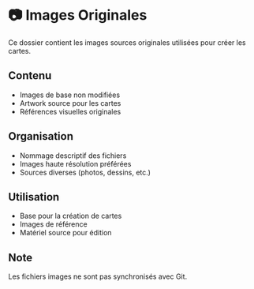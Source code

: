 # 📷 Images Originales

Ce dossier contient les images sources originales utilisées pour créer les cartes.

## Contenu

- Images de base non modifiées
- Artwork source pour les cartes
- Références visuelles originales

## Organisation

- Nommage descriptif des fichiers
- Images haute résolution préférées
- Sources diverses (photos, dessins, etc.)

## Utilisation

- Base pour la création de cartes
- Images de référence
- Matériel source pour édition

## Note

Les fichiers images ne sont pas synchronisés avec Git.
